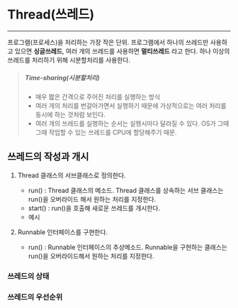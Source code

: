 # Thread(쓰레드)
________

프로그램(프로세스)을 처리하는 가장 작은 단위. 
프로그램에서 하나의 쓰레드만 사용하고 있으면 **싱글쓰레드**, 여러 개의 쓰레드를 사용하면 **멀티쓰레드** 라고 한다.
하나 이상의 쓰레드를 처리하기 위해 시분할처리를 사용한다.


> ##### Time-sharing(시분할처리)
> - 매우 짧은 간격으로 주어진 처리를 실행하는 방식
> - 여러 개의 처리를 번갈아가면서 실행하기 때문에 가상적으로는 여러 처리를 동시에 하는 것처럼 보인다.
> - 여러 개의 쓰레드를 실행하는 순서는 실행시마다 달라질 수 있다. OS가 그때그때 작업할 수 있는 쓰레드를 CPU에 할당해주기 때문.


## 쓰레드의 작성과 개시
1. Thread 클래스의 서브클래스로 정의한다.
    - run() : Thread 클래스의 메소드. Thread 클래스를 상속하는 서브 클래스는 run()을 오버라이드 해서 원하는 처리를 지정한다.
	- start() : run()을 호출해 새로운 쓰레드를 개시한다.
	- 예시
	>
	>
	>
	>


2. Runnable 인터페이스를 구현한다.
	- run() : Runnable 인터페이스의 추상메소드. Runnable을 구현하는 클래스는 run()을 오버라이드해서 원하는 처리를 지정한다.


### 쓰레드의 상태



### 쓰레드의 우선순위